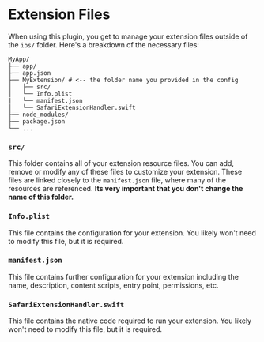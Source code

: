 # Extension Files

When using this plugin, you get to manage your extension files outside of the `ios/` folder. Here's a breakdown of the necessary files:

```console
MyApp/
├── app/
├── app.json
├── MyExtension/ # <-- the folder name you provided in the config
│   ├── src/
│   └── Info.plist
|   └── manifest.json
│   └── SafariExtensionHandler.swift
├── node_modules/
├── package.json
└── ...
```

### `src/`

This folder contains all of your extension resource files. You can add, remove or modify any of these files to customize your extension. These files are linked closely to the `manifest.json` file, where many of the resources are referenced. **Its very important that you don't change the name of this folder.**

### `Info.plist`

This file contains the configuration for your extension. You likely won't need to modify this file, but it is required.

### `manifest.json`

This file contains further configuration for your extension including the name, description, content scripts, entry point, permissions, etc.

### `SafariExtensionHandler.swift`

This file contains the native code required to run your extension. You likely won't need to modify this file, but it is required.
